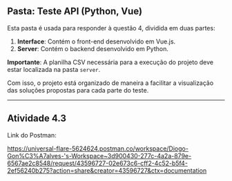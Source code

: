 Pasta: Teste API (Python, Vue)
------------------------------
Esta pasta é usada para responder à questão 4, dividida em duas partes:

1. **Interface**: Contém o front-end desenvolvido em Vue.js.
2. **Server**: Contém o backend desenvolvido em Python.

**Importante**: A planilha CSV necessária para a execução do projeto deve estar localizada na pasta `server`.

Com isso, o projeto está organizado de maneira a facilitar a visualização das soluções propostas para cada parte do teste.

---------------

Atividade 4.3
-------------

Link do Postman: 

https://universal-flare-5624624.postman.co/workspace/Diogo-Gon%C3%A7alves-'s-Workspace~3d900430-277c-4a2a-879e-6567ae2c8548/request/43596727-02e673c6-cff2-4c52-b5f4-2ef56240b275?action=share&creator=43596727&ctx=documentation
